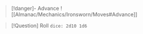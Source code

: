 > [!danger]- Advance
> ![[Almanac/Mechanics/Ironsworn/Moves#Advance]]

> [!Question] Roll
> `dice: 2d10 1d6`